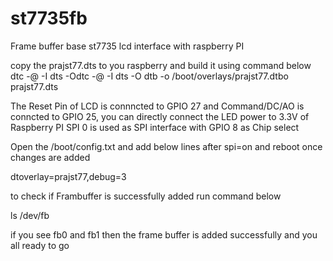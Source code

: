 # st7735fb
Frame buffer base st7735 lcd interface with raspberry PI

copy the prajst77.dts to you raspberry and build it using command below
dtc -@ -I dts -Odtc -@ -I dts -O dtb -o /boot/overlays/prajst77.dtbo prajst77.dts

The Reset Pin of LCD is connncted to GPIO 27 and Command/DC/AO is conncted to GPIO 25, you can directly connect the LED power to 3.3V of Raspberry PI
SPI 0 is used as SPI interface with GPIO 8 as Chip select


Open the /boot/config.txt and add below lines after spi=on and reboot once changes are added

dtoverlay=prajst77,debug=3


to check if Frambuffer is successfully added run command below

ls /dev/fb

if you see fb0 and fb1 then the frame buffer is added successfully and you all ready to go

